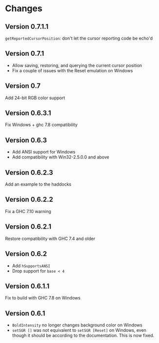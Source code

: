 Changes
=======

Version 0.7.1.1
---------------

`getReportedCursorPosition`: don't let the cursor reporting code be echo'd

Version 0.7.1
-------------

* Allow saving, restoring, and querying the current cursor position
* Fix a couple of issues with the Reset emulation on Windows

Version 0.7
-----------

Add 24-bit RGB color support

Version 0.6.3.1
---------------

Fix Windows + ghc 7.8 compatibility

Version 0.6.3
-------------

* Add ANSI support for Windows
* Add compatibility with Win32-2.5.0.0 and above

Version 0.6.2.3
---------------

Add an example to the haddocks

Version 0.6.2.2
---------------

Fix a GHC 7.10 warning

Version 0.6.2.1
---------------

Restore compatibility with GHC 7.4 and older

Version 0.6.2
-------------

* Add `hSupportsANSI`
* Drop support for `base < 4`

Version 0.6.1.1
---------------

Fix to build with GHC 7.8 on Windows

Version 0.6.1
-------------

* `BoldIntensity` no longer changes background color on Windows
* `setSGR []` was not equivalent to `setSGR [Reset]` on Windows, even though it
  should be according to the documentation. This is now fixed.

